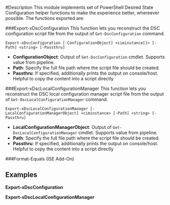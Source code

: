 #Description
This module implements set of PowerShell Desired State Configuration helper functions to make the experience better, whereever possible. The functions exported are:

###Export-xDscConfiguration
This function lets you reconstruct the DSC configuration script file from the output of `Get-DscConfiguration` command.

`
Export-xDscConfiguration [-ConfigurationObject] <ciminstance[]> [-Path] <string> [-Passthru]
`
- **ConfigurationObject**: Output of `Get-DscConfiguration` cmdlet. Supports value from pipeline.
- **Path**: Specify the full file path where the script file should be created.
- **Passthru**: If specified, additionally prints the output on console/host. Helpful to copy the content into a script directly

###Export-xDscLocalConfigurationManager
This function lets you reconstruct the DSC local configuration manager script file from the output of `Get-DscLocalConfigurationManager` command.

``
Export-xDscLocalConfigurationManager [-LocalConfigurationManagerObject] <ciminstance> [-Path] <string> [-Passthru]
``
- **LocalConfigurationManagerObject**: Output of `Get-DscLocalConfigurationManager` cmdlet. Supports value from pipeline.
- **Path**: Specify the full file path where the script file should be created.
- **Passthru**: If specified, additionally prints the output on console/host. Helpful to copy the content into a script directly

###Format-Equals (ISE Add-On)

Examples
---------

**Export-xDscConfiguration**

**Export-xDscLocalConfigurationManager**
